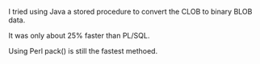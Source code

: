 
I tried using Java a stored procedure to convert the CLOB to binary BLOB data.

It was only about  25% faster than PL/SQL.

Using Perl pack() is still the fastest methoed.


